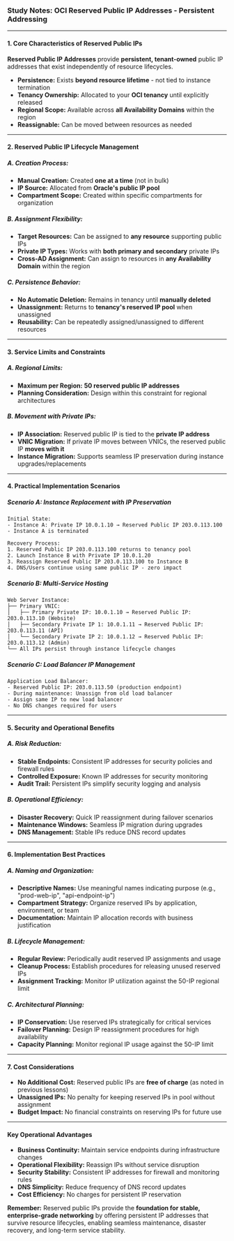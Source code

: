 ### **Study Notes: OCI Reserved Public IP Addresses - Persistent Addressing**

---

#### **1. Core Characteristics of Reserved Public IPs**

**Reserved Public IP Addresses** provide **persistent, tenant-owned** public IP addresses that exist independently of resource lifecycles.

*   **Persistence:** Exists **beyond resource lifetime** - not tied to instance termination
*   **Tenancy Ownership:** Allocated to your **OCI tenancy** until explicitly released
*   **Regional Scope:** Available across **all Availability Domains** within the region
*   **Reassignable:** Can be moved between resources as needed

---

#### **2. Reserved Public IP Lifecycle Management**

##### **A. Creation Process:**
*   **Manual Creation:** Created **one at a time** (not in bulk)
*   **IP Source:** Allocated from **Oracle's public IP pool**
*   **Compartment Scope:** Created within specific compartments for organization

##### **B. Assignment Flexibility:**
*   **Target Resources:** Can be assigned to **any resource** supporting public IPs
*   **Private IP Types:** Works with **both primary and secondary** private IPs
*   **Cross-AD Assignment:** Can assign to resources in **any Availability Domain** within the region

##### **C. Persistence Behavior:**
*   **No Automatic Deletion:** Remains in tenancy until **manually deleted**
*   **Unassignment:** Returns to **tenancy's reserved IP pool** when unassigned
*   **Reusability:** Can be repeatedly assigned/unassigned to different resources

---

#### **3. Service Limits and Constraints**

##### **A. Regional Limits:**
*   **Maximum per Region:** **50 reserved public IP addresses**
*   **Planning Consideration:** Design within this constraint for regional architectures

##### **B. Movement with Private IPs:**
*   **IP Association:** Reserved public IP is tied to the **private IP address**
*   **VNIC Migration:** If private IP moves between VNICs, the reserved public IP **moves with it**
*   **Instance Migration:** Supports seamless IP preservation during instance upgrades/replacements

---

#### **4. Practical Implementation Scenarios**

##### **Scenario A: Instance Replacement with IP Preservation**
```
Initial State:
- Instance A: Private IP 10.0.1.10 → Reserved Public IP 203.0.113.100
- Instance A is terminated

Recovery Process:
1. Reserved Public IP 203.0.113.100 returns to tenancy pool
2. Launch Instance B with Private IP 10.0.1.20
3. Reassign Reserved Public IP 203.0.113.100 to Instance B
4. DNS/Users continue using same public IP - zero impact
```

##### **Scenario B: Multi-Service Hosting**
```
Web Server Instance:
├── Primary VNIC:
│   ├── Primary Private IP: 10.0.1.10 → Reserved Public IP: 203.0.113.10 (Website)
│   ├── Secondary Private IP 1: 10.0.1.11 → Reserved Public IP: 203.0.113.11 (API)
│   └── Secondary Private IP 2: 10.0.1.12 → Reserved Public IP: 203.0.113.12 (Admin)
└── All IPs persist through instance lifecycle changes
```

##### **Scenario C: Load Balancer IP Management**
```
Application Load Balancer:
- Reserved Public IP: 203.0.113.50 (production endpoint)
- During maintenance: Unassign from old load balancer
- Assign same IP to new load balancer
- No DNS changes required for users
```

---

#### **5. Security and Operational Benefits**

##### **A. Risk Reduction:**
*   **Stable Endpoints:** Consistent IP addresses for security policies and firewall rules
*   **Controlled Exposure:** Known IP addresses for security monitoring
*   **Audit Trail:** Persistent IPs simplify security logging and analysis

##### **B. Operational Efficiency:**
*   **Disaster Recovery:** Quick IP reassignment during failover scenarios
*   **Maintenance Windows:** Seamless IP migration during upgrades
*   **DNS Management:** Stable IPs reduce DNS record updates

---

#### **6. Implementation Best Practices**

##### **A. Naming and Organization:**
*   **Descriptive Names:** Use meaningful names indicating purpose (e.g., "prod-web-ip", "api-endpoint-ip")
*   **Compartment Strategy:** Organize reserved IPs by application, environment, or team
*   **Documentation:** Maintain IP allocation records with business justification

##### **B. Lifecycle Management:**
*   **Regular Review:** Periodically audit reserved IP assignments and usage
*   **Cleanup Process:** Establish procedures for releasing unused reserved IPs
*   **Assignment Tracking:** Monitor IP utilization against the 50-IP regional limit

##### **C. Architectural Planning:**
*   **IP Conservation:** Use reserved IPs strategically for critical services
*   **Failover Planning:** Design IP reassignment procedures for high availability
*   **Capacity Planning:** Monitor regional IP usage against the 50-IP limit

---

#### **7. Cost Considerations**

*   **No Additional Cost:** Reserved public IPs are **free of charge** (as noted in previous lessons)
*   **Unassigned IPs:** No penalty for keeping reserved IPs in pool without assignment
*   **Budget Impact:** No financial constraints on reserving IPs for future use

---

#### **Key Operational Advantages**

*   **Business Continuity:** Maintain service endpoints during infrastructure changes
*   **Operational Flexibility:** Reassign IPs without service disruption
*   **Security Stability:** Consistent IP addresses for firewall and monitoring rules
*   **DNS Simplicity:** Reduce frequency of DNS record updates
*   **Cost Efficiency:** No charges for persistent IP reservation

**Remember:** Reserved public IPs provide the **foundation for stable, enterprise-grade networking** by offering persistent IP addresses that survive resource lifecycles, enabling seamless maintenance, disaster recovery, and long-term service stability.